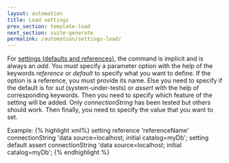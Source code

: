 ```yaml
---
layout: automation
title: Load settings
prev_section: template-load
next_section: suite-generate
permalink: /automation/settings-load/
---
```

For [settings (defaults and references)](../../docs/config-defaults-references), the command is implicit and is always an *add*. You must specify a parameter option with the help of the keywords *reference* or *default* to specify what you want to define. If the option is a reference, you must provide its name. Else you need to specify if the default is for *sut* (system-under-tests) or *assert* with the help of corresponding keywords. Then you need to specify which feature of the setting will be added. Only *connectionString* has been tested but others should work. Then finally, you need to specify the value that you want to set.

Example:
{% highlight xml%}
setting reference 'referenceName' connectionString 'data source=localhost; initial catalog=myDb';
setting default assert connectionString 'data source=localhost; initial catalog=myDb';
{% endhighlight %}
